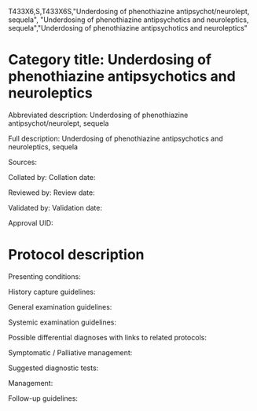 T433X6,S,T433X6S,"Underdosing of phenothiazine antipsychot/neurolept, sequela", "Underdosing of phenothiazine antipsychotics and neuroleptics, sequela","Underdosing of phenothiazine antipsychotics and neuroleptics"
# Category title: Underdosing of phenothiazine antipsychotics and neuroleptics

Abbreviated description: Underdosing of phenothiazine antipsychot/neurolept, sequela

Full description: Underdosing of phenothiazine antipsychotics and neuroleptics, sequela

Sources:

Collated by:
Collation date:

Reviewed by:
Review date:

Validated by:
Validation date:

Approval UID:

# Protocol description

Presenting conditions:

History capture guidelines:

General examination guidelines:

Systemic examination guidelines:

Possible differential diagnoses with links to related protocols:

Symptomatic / Palliative management:

Suggested diagnostic tests:

Management:

Follow-up guidelines:
